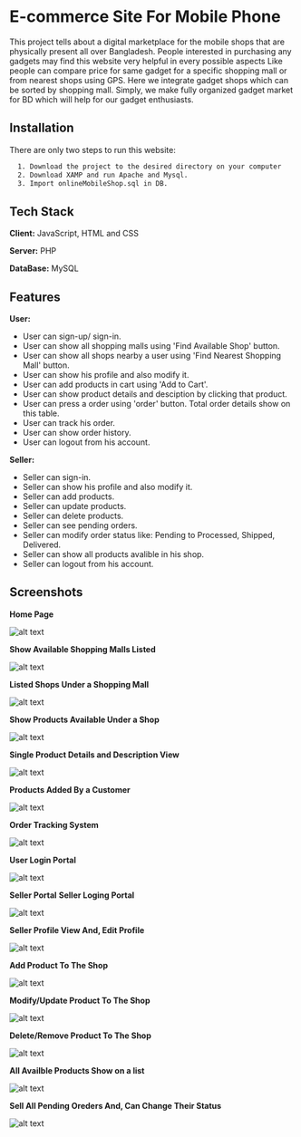 
# E-commerce Site For Mobile Phone

This project tells about a digital marketplace for the mobile shops that are physically
present all over Bangladesh. People interested in purchasing any gadgets may find this
website very helpful in every possible aspects Like people can compare price for same
gadget for a specific shopping mall or from nearest shops using GPS. Here we integrate
gadget shops which can be sorted by shopping mall. Simply, we make fully organized
gadget market for BD which will help for our gadget enthusiasts.


## Installation

There are only two steps to run this website:

```bash
  1. Download the project to the desired directory on your computer
  2. Download XAMP and run Apache and Mysql.
  3. Import onlineMobileShop.sql in DB.
```
    
## Tech Stack

**Client:** JavaScript, HTML and CSS

**Server:** PHP

**DataBase:** MySQL

  
## Features
   **User:**
- User can sign-up/ sign-in.
- User can show all shopping malls using 'Find Available Shop' button.
- User can show all shops nearby a user using 'Find Nearest Shopping Mall' button.
- User can show his profile and also modify it.
- User can add products in cart using 'Add to Cart'.
- User can show product details and desciption by clicking that product.
- User can press a order using 'order' button. Total order details show on this table.
- User can track his order.
- User can show order history.
- User can logout from his account.

 **Seller:**
- Seller can sign-in.
- Seller can show his profile and also modify it.
- Seller can add products.
- Seller can update products.
- Seller can delete products.
- Seller can see pending orders.
- Seller can modify order status like: Pending to Processed, Shipped, Delivered.
- Seller can show all products avalible in his shop.
- Seller can logout from his account.


## Screenshots 
**Home Page**

![alt text](https://github.com/uchchwas1/OnlineMobileshop/blob/main/Project%20Pictures/Capture.JPG?raw=true)

**Show Available Shopping Malls Listed**

![alt text](https://github.com/uchchwas1/OnlineMobileshop/blob/main/Project%20Pictures/availble%20shopping%20mall.JPG?raw=true)


**Listed Shops Under a Shopping Mall**

![alt text](https://github.com/uchchwas1/OnlineMobileshop/blob/main/Project%20Pictures/listed%20a%20shops%20under%20a%20shopping%20mall.JPG?raw=true)


**Show Products Available Under a Shop**

![alt text](https://github.com/uchchwas1/OnlineMobileshop/blob/main/Project%20Pictures/products%20under%20a%20shop.JPG?raw=true)


**Single Product Details and Description View**

![alt text](https://github.com/uchchwas1/OnlineMobileshop/blob/main/Project%20Pictures/single%20product%20details.JPG?raw=true)


**Products Added By a Customer**

![alt text](https://github.com/uchchwas1/OnlineMobileshop/blob/main/Project%20Pictures/products%20added%20to%20cart.JPG?raw=true)


**Order Tracking System**

![alt text](https://github.com/uchchwas1/OnlineMobileshop/blob/main/Project%20Pictures/ordere%20tracking%20system.JPG?raw=true)


**User Login Portal**

![alt text](https://github.com/uchchwas1/OnlineMobileshop/blob/main/Project%20Pictures/login%20portal.JPG?raw=true)

**Seller Portal**
**Seller Loging Portal**

![alt text](https://github.com/uchchwas1/OnlineMobileshop/blob/main/Project%20Pictures/seller%20login%20portal.JPG?raw=true)


**Seller Profile View And, Edit Profile**

![alt text](https://github.com/uchchwas1/OnlineMobileshop/blob/main/Project%20Pictures/seller%20profile.JPG?raw=true)


**Add Product To The Shop**

![alt text](https://github.com/uchchwas1/OnlineMobileshop/blob/main/Project%20Pictures/adding%20product.JPG?raw=true)


**Modify/Update Product To The Shop**

![alt text](https://github.com/uchchwas1/OnlineMobileshop/blob/main/Project%20Pictures/update%20product.JPG?raw=true)


**Delete/Remove Product To The Shop**

![alt text](https://github.com/uchchwas1/OnlineMobileshop/blob/main/Project%20Pictures/delete%20product.JPG?raw=true)


**All Availble Products Show on a list**

![alt text](https://github.com/uchchwas1/OnlineMobileshop/blob/main/Project%20Pictures/delete%20product.JPG?raw=true)


**Sell All Pending Oreders And, Can Change Their Status**

![alt text](https://github.com/uchchwas1/OnlineMobileshop/blob/main/Project%20Pictures/See%20received%20orders.JPG?raw=true)

